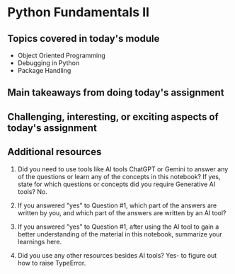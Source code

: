 # Python Fundamentals II

## Topics covered in today's module

* Object Oriented Programming
* Debugging in Python
* Package Handling

## Main takeaways from doing today's assignment
<To be filled>

## Challenging, interesting, or exciting aspects of today's assignment
<To be filled>

## Additional resources
1. Did you need to use tools like AI tools ChatGPT or Gemini to answer any of the questions or learn any of the concepts in this notebook? If  yes, state for which questions or concepts did you require Generative AI tools? No.

2. If you answered "yes" to Question #1, which part of the answers are written by you, and which part of the answers are written by an AI tool? 

3. If you answered "yes" to Question #1, after using the AI tool to gain a better understanding of the material in this notebook, summarize your learnings here.

4. Did you use any other resources besides AI tools? Yes- to figure out how to raise TypeError.
